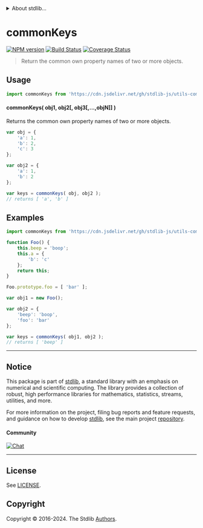 <!--

@license Apache-2.0

Copyright (c) 2021 The Stdlib Authors.

Licensed under the Apache License, Version 2.0 (the "License");
you may not use this file except in compliance with the License.
You may obtain a copy of the License at

   http://www.apache.org/licenses/LICENSE-2.0

Unless required by applicable law or agreed to in writing, software
distributed under the License is distributed on an "AS IS" BASIS,
WITHOUT WARRANTIES OR CONDITIONS OF ANY KIND, either express or implied.
See the License for the specific language governing permissions and
limitations under the License.

-->


<details>
  <summary>
    About stdlib...
  </summary>
  <p>We believe in a future in which the web is a preferred environment for numerical computation. To help realize this future, we've built stdlib. stdlib is a standard library, with an emphasis on numerical and scientific computation, written in JavaScript (and C) for execution in browsers and in Node.js.</p>
  <p>The library is fully decomposable, being architected in such a way that you can swap out and mix and match APIs and functionality to cater to your exact preferences and use cases.</p>
  <p>When you use stdlib, you can be absolutely certain that you are using the most thorough, rigorous, well-written, studied, documented, tested, measured, and high-quality code out there.</p>
  <p>To join us in bringing numerical computing to the web, get started by checking us out on <a href="https://github.com/stdlib-js/stdlib">GitHub</a>, and please consider <a href="https://opencollective.com/stdlib">financially supporting stdlib</a>. We greatly appreciate your continued support!</p>
</details>

# commonKeys

[![NPM version][npm-image]][npm-url] [![Build Status][test-image]][test-url] [![Coverage Status][coverage-image]][coverage-url] <!-- [![dependencies][dependencies-image]][dependencies-url] -->

> Return the common own property names of two or more objects.

<!-- Section to include introductory text. Make sure to keep an empty line after the intro `section` element and another before the `/section` close. -->

<section class="intro">

</section>

<!-- /.intro -->

<!-- Package usage documentation. -->



<section class="usage">

## Usage

```javascript
import commonKeys from 'https://cdn.jsdelivr.net/gh/stdlib-js/utils-common-keys@deno/mod.js';
```

#### commonKeys( obj1, obj2\[, obj3\[,...,objN]] )

Returns the common own property names of two or more objects.

```javascript
var obj = {
    'a': 1,
    'b': 2,
    'c': 3
};

var obj2 = {
    'a': 1,
    'b': 2
};

var keys = commonKeys( obj, obj2 );
// returns [ 'a', 'b' ]
```

</section>

<!-- /.usage -->

<!-- Package usage notes. Make sure to keep an empty line after the `section` element and another before the `/section` close. -->

<section class="notes">

</section>

<!-- /.notes -->

<!-- Package usage examples. -->

<section class="examples">

## Examples

<!-- eslint no-undef: "error" -->

```javascript
import commonKeys from 'https://cdn.jsdelivr.net/gh/stdlib-js/utils-common-keys@deno/mod.js';

function Foo() {
    this.beep = 'boop';
    this.a = {
        'b': 'c'
    };
    return this;
}

Foo.prototype.foo = [ 'bar' ];

var obj1 = new Foo();

var obj2 = {
    'beep': 'boop',
    'foo': 'bar'
};

var keys = commonKeys( obj1, obj2 );
// returns [ 'beep' ]
```

</section>

<!-- /.examples -->

<!-- Section to include cited references. If references are included, add a horizontal rule *before* the section. Make sure to keep an empty line after the `section` element and another before the `/section` close. -->

<section class="references">

</section>

<!-- /.references -->

<!-- Section for all links. Make sure to keep an empty line after the `section` element and another before the `/section` close. -->


<section class="main-repo" >

* * *

## Notice

This package is part of [stdlib][stdlib], a standard library with an emphasis on numerical and scientific computing. The library provides a collection of robust, high performance libraries for mathematics, statistics, streams, utilities, and more.

For more information on the project, filing bug reports and feature requests, and guidance on how to develop [stdlib][stdlib], see the main project [repository][stdlib].

#### Community

[![Chat][chat-image]][chat-url]

---

## License

See [LICENSE][stdlib-license].


## Copyright

Copyright &copy; 2016-2024. The Stdlib [Authors][stdlib-authors].

</section>

<!-- /.stdlib -->

<!-- Section for all links. Make sure to keep an empty line after the `section` element and another before the `/section` close. -->

<section class="links">

[npm-image]: http://img.shields.io/npm/v/@stdlib/utils-common-keys.svg
[npm-url]: https://npmjs.org/package/@stdlib/utils-common-keys

[test-image]: https://github.com/stdlib-js/utils-common-keys/actions/workflows/test.yml/badge.svg?branch=v0.2.2
[test-url]: https://github.com/stdlib-js/utils-common-keys/actions/workflows/test.yml?query=branch:v0.2.2

[coverage-image]: https://img.shields.io/codecov/c/github/stdlib-js/utils-common-keys/main.svg
[coverage-url]: https://codecov.io/github/stdlib-js/utils-common-keys?branch=main

<!--

[dependencies-image]: https://img.shields.io/david/stdlib-js/utils-common-keys.svg
[dependencies-url]: https://david-dm.org/stdlib-js/utils-common-keys/main

-->

[chat-image]: https://img.shields.io/gitter/room/stdlib-js/stdlib.svg
[chat-url]: https://app.gitter.im/#/room/#stdlib-js_stdlib:gitter.im

[stdlib]: https://github.com/stdlib-js/stdlib

[stdlib-authors]: https://github.com/stdlib-js/stdlib/graphs/contributors

[umd]: https://github.com/umdjs/umd
[es-module]: https://developer.mozilla.org/en-US/docs/Web/JavaScript/Guide/Modules

[deno-url]: https://github.com/stdlib-js/utils-common-keys/tree/deno
[deno-readme]: https://github.com/stdlib-js/utils-common-keys/blob/deno/README.md
[umd-url]: https://github.com/stdlib-js/utils-common-keys/tree/umd
[umd-readme]: https://github.com/stdlib-js/utils-common-keys/blob/umd/README.md
[esm-url]: https://github.com/stdlib-js/utils-common-keys/tree/esm
[esm-readme]: https://github.com/stdlib-js/utils-common-keys/blob/esm/README.md
[branches-url]: https://github.com/stdlib-js/utils-common-keys/blob/main/branches.md

[stdlib-license]: https://raw.githubusercontent.com/stdlib-js/utils-common-keys/main/LICENSE

</section>

<!-- /.links -->
